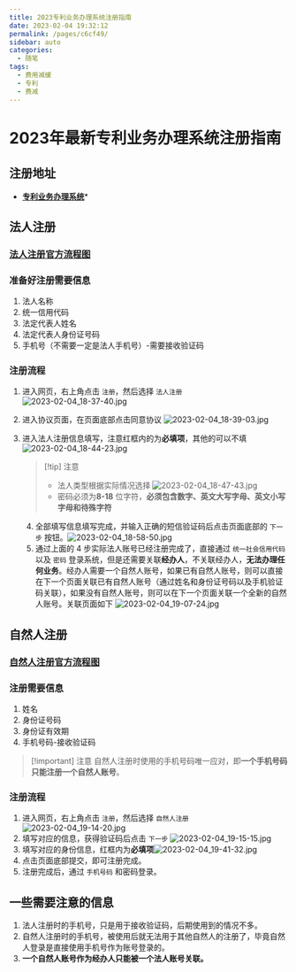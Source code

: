 ```yaml
---
title: 2023专利业务办理系统注册指南
date: 2023-02-04 19:32:12
permalink: /pages/c6cf49/
sidebar: auto
categories:
  - 随笔
tags:
  - 费用减缓
  - 专利
  - 费减
---
```

# 2023年最新专利业务办理系统注册指南
## 注册地址
- **[专利业务办理系统](https://cponline.cnipa.gov.cn/)***
## 法人注册
### [法人注册官方流程图](blob:https://tysfjk.cponline.cnipa.gov.cn/94523d2c-d0db-41b9-8ff2-69f1bb65f321)
### 准备好注册需要信息
1. 法人名称
2. 统一信用代码
3. 法定代表人姓名
4. 法定代表人身份证号码
5. 手机号（不需要一定是法人手机号）-需要接收验证码
### 注册流程
1. 进入网页，右上角点击 `注册`，然后选择 `法人注册` ![2023-02-04_18-37-40.jpg](https://image.zhjwork.online/file/95f54823ec103d523ea21.jpg)
2. 进入协议页面，在页面底部点击同意协议 ![2023-02-04_18-39-03.jpg](https://image.zhjwork.online/file/150f1c2b2f1eba24e55db.jpg)
3. 进入法人注册信息填写，注意红框内的为**必填项**，其他的可以不填 ![2023-02-04_18-44-23.jpg](https://image.zhjwork.online/file/8525ae16996e4f5fd8a85.jpg)
   > [!tip] 注意
   > - 法人类型根据实际情况选择
   > ![2023-02-04_18-47-43.jpg](https://image.zhjwork.online/file/3102047c0261c97420948.jpg)
   > - 密码必须为**8-18** 位字符，**必须包含数字、英文大写字母、英文小写字母和待殊字符**
   
   4. 全部填写信息填写完成，并输入正确的短信验证码后点击页面底部的 `下一步` 按钮。![2023-02-04_18-58-50.jpg](https://image.zhjwork.online/file/b31fdbc5c5701606af4c0.jpg)
   5. 通过上面的 4 步实际法人账号已经注册完成了，直接通过 `统一社会信用代码` 以及 `密码` 登录系统，但是还需要关联**经办人**，不关联经办人，**无法办理任何业务**。经办人需要一个自然人账号，如果已有自然人账号，则可以直接在下一个页面关联已有自然人账号（通过姓名和身份证号码以及手机验证码关联），如果没有自然人账号，则可以在下一个页面关联一个全新的自然人账号。关联页面如下 ![2023-02-04_19-07-24.jpg](https://image.zhjwork.online/file/1f74d86d725d9013908b7.jpg)
## 自然人注册
### [自然人注册官方流程图](blob:https://tysfjk.cponline.cnipa.gov.cn/1d4a84bb-1a7c-4a18-91d7-92f47ad5776b)
### 注册需要信息
1. 姓名
2. 身份证号码
3. 身份证有效期
4. 手机号码-接收验证码
> [!important] 注意
> 自然人注册时使用的手机号码唯一应对，即**一个手机号码只能注册一个自然人账号**。
> 

### 注册流程
1. 进入网页，右上角点击 `注册`，然后选择 `自然人注册` ![2023-02-04_19-14-20.jpg](https://image.zhjwork.online/file/f35bd9c26236740db2d2e.jpg)
2. 填写对应的信息，获得验证码后点击 `下一步` ![2023-02-04_19-15-15.jpg](https://image.zhjwork.online/file/d5ef84a43e26ecb5bd176.jpg)
3. 填写对应的身份信息，红框内为**必填项**![2023-02-04_19-41-32.jpg](https://image.zhjwork.online/file/01cbc6cd2ae0608605d5a.jpg)
4. 点击页面底部提交，即可注册完成。
5. 注册完成后，通过 `手机号码` 和密码登录。

## 一些需要注意的信息
1. 法人注册时的手机号，只是用于接收验证码，后期使用到的情况不多。
2. 自然人注册时的手机号，被使用后就无法用于其他自然人的注册了，毕竟自然人登录是直接使用手机号作为账号登录的。
3. **一个自然人账号作为经办人只能被一个法人账号关联。**

